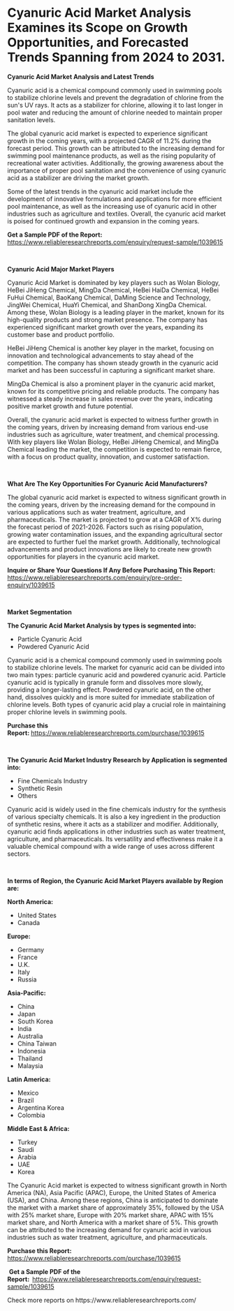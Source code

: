 <p><h1>Cyanuric Acid Market Analysis Examines its Scope on Growth Opportunities, and Forecasted Trends Spanning from 2024 to 2031.</h1></p><p><strong>Cyanuric Acid Market Analysis and Latest Trends</strong></p>
<p><p>Cyanuric acid is a chemical compound commonly used in swimming pools to stabilize chlorine levels and prevent the degradation of chlorine from the sun's UV rays. It acts as a stabilizer for chlorine, allowing it to last longer in pool water and reducing the amount of chlorine needed to maintain proper sanitation levels.</p><p>The global cyanuric acid market is expected to experience significant growth in the coming years, with a projected CAGR of 11.2% during the forecast period. This growth can be attributed to the increasing demand for swimming pool maintenance products, as well as the rising popularity of recreational water activities. Additionally, the growing awareness about the importance of proper pool sanitation and the convenience of using cyanuric acid as a stabilizer are driving the market growth.</p><p>Some of the latest trends in the cyanuric acid market include the development of innovative formulations and applications for more efficient pool maintenance, as well as the increasing use of cyanuric acid in other industries such as agriculture and textiles. Overall, the cyanuric acid market is poised for continued growth and expansion in the coming years.</p></p>
<p><strong>Get a Sample PDF of the Report:&nbsp;</strong> <a href="https://www.reliableresearchreports.com/enquiry/request-sample/1039615">https://www.reliableresearchreports.com/enquiry/request-sample/1039615</a></p>
<p>&nbsp;</p>
<p><strong>Cyanuric Acid Major Market Players</strong></p>
<p><p>Cyanuric Acid Market is dominated by key players such as Wolan Biology, HeBei JiHeng Chemical, MingDa Chemical, HeBei HaiDa Chemical, HeBei FuHui Chemical, BaoKang Chemical, DaMing Science and Technology, JingWei Chemical, HuaYi Chemical, and ShanDong XingDa Chemical. Among these, Wolan Biology is a leading player in the market, known for its high-quality products and strong market presence. The company has experienced significant market growth over the years, expanding its customer base and product portfolio.</p><p>HeBei JiHeng Chemical is another key player in the market, focusing on innovation and technological advancements to stay ahead of the competition. The company has shown steady growth in the cyanuric acid market and has been successful in capturing a significant market share.</p><p>MingDa Chemical is also a prominent player in the cyanuric acid market, known for its competitive pricing and reliable products. The company has witnessed a steady increase in sales revenue over the years, indicating positive market growth and future potential.</p><p>Overall, the cyanuric acid market is expected to witness further growth in the coming years, driven by increasing demand from various end-use industries such as agriculture, water treatment, and chemical processing. With key players like Wolan Biology, HeBei JiHeng Chemical, and MingDa Chemical leading the market, the competition is expected to remain fierce, with a focus on product quality, innovation, and customer satisfaction.</p></p>
<p>&nbsp;</p>
<p><strong>What Are The Key Opportunities For Cyanuric Acid Manufacturers?</strong></p>
<p><p>The global cyanuric acid market is expected to witness significant growth in the coming years, driven by the increasing demand for the compound in various applications such as water treatment, agriculture, and pharmaceuticals. The market is projected to grow at a CAGR of X% during the forecast period of 2021-2026. Factors such as rising population, growing water contamination issues, and the expanding agricultural sector are expected to further fuel the market growth. Additionally, technological advancements and product innovations are likely to create new growth opportunities for players in the cyanuric acid market.</p></p>
<p><strong>Inquire or Share Your Questions If Any Before Purchasing This Report:</strong> <a href="https://www.reliableresearchreports.com/enquiry/pre-order-enquiry/1039615">https://www.reliableresearchreports.com/enquiry/pre-order-enquiry/1039615</a></p>
<p>&nbsp;</p>
<p><strong>Market Segmentation</strong></p>
<p><strong>The Cyanuric Acid Market Analysis by types is segmented into:</strong></p>
<p><ul><li>Particle Cyanuric Acid</li><li>Powdered Cyanuric Acid</li></ul></p>
<p><p>Cyanuric acid is a chemical compound commonly used in swimming pools to stabilize chlorine levels. The market for cyanuric acid can be divided into two main types: particle cyanuric acid and powdered cyanuric acid. Particle cyanuric acid is typically in granule form and dissolves more slowly, providing a longer-lasting effect. Powdered cyanuric acid, on the other hand, dissolves quickly and is more suited for immediate stabilization of chlorine levels. Both types of cyanuric acid play a crucial role in maintaining proper chlorine levels in swimming pools.</p></p>
<p><strong>Purchase this Report:&nbsp;</strong><a href="https://www.reliableresearchreports.com/purchase/1039615">https://www.reliableresearchreports.com/purchase/1039615</a></p>
<p>&nbsp;</p>
<p><strong>The Cyanuric Acid Market Industry Research by Application is segmented into:</strong></p>
<p><ul><li>Fine Chemicals Industry</li><li>Synthetic Resin</li><li>Others</li></ul></p>
<p><p>Cyanuric acid is widely used in the fine chemicals industry for the synthesis of various specialty chemicals. It is also a key ingredient in the production of synthetic resins, where it acts as a stabilizer and modifier. Additionally, cyanuric acid finds applications in other industries such as water treatment, agriculture, and pharmaceuticals. Its versatility and effectiveness make it a valuable chemical compound with a wide range of uses across different sectors.</p></p>
<p>&nbsp;</p>
<p><strong>In terms of Region, the Cyanuric Acid Market Players available by Region are:</strong></p>
<p>
    <p> <strong> North America: </strong>
        <ul>
            <li>United States</li>
            <li>Canada</li>
        </ul>
        </p> 
    <p> <strong> Europe: </strong>
        <ul>
            <li>Germany</li>
            <li>France</li>
            <li>U.K.</li>
            <li>Italy</li>
            <li>Russia</li>
        </ul>
        </p> 
    <p> <strong> Asia-Pacific: </strong>
        <ul>
            <li>China</li>
            <li>Japan</li>
            <li>South Korea</li>
            <li>India</li>
            <li>Australia</li>
            <li>China Taiwan</li>
            <li>Indonesia</li>
            <li>Thailand</li>
            <li>Malaysia</li>
        </ul>
        </p> 
    <p> <strong> Latin America: </strong>
        <ul>
            <li>Mexico</li>
            <li>Brazil</li>
            <li>Argentina Korea</li>
            <li>Colombia</li>
        </ul>
        </p> 
    <p> <strong> Middle East & Africa: </strong>
        <ul>
            <li>Turkey</li>
            <li>Saudi</li>
            <li>Arabia</li>
            <li>UAE</li>
            <li>Korea</li>
        </ul>
    </p>
    </p>
<p><p>The Cyanuric Acid market is expected to witness significant growth in North America (NA), Asia Pacific (APAC), Europe, the United States of America (USA), and China. Among these regions, China is anticipated to dominate the market with a market share of approximately 35%, followed by the USA with 25% market share, Europe with 20% market share, APAC with 15% market share, and North America with a market share of 5%. This growth can be attributed to the increasing demand for cyanuric acid in various industries such as water treatment, agriculture, and pharmaceuticals.</p></p>
<p><strong>Purchase this Report: </strong><a href="https://www.reliableresearchreports.com/purchase/1039615">https://www.reliableresearchreports.com/purchase/1039615</a></p>
<p>&nbsp;<strong>Get a Sample PDF of the Report:&nbsp;&nbsp;</strong><a href="https://www.reliableresearchreports.com/enquiry/request-sample/1039615">https://www.reliableresearchreports.com/enquiry/request-sample/1039615</a></p>
<p><strong></strong></p>
<p>Check more reports on https://www.reliableresearchreports.com/</p>